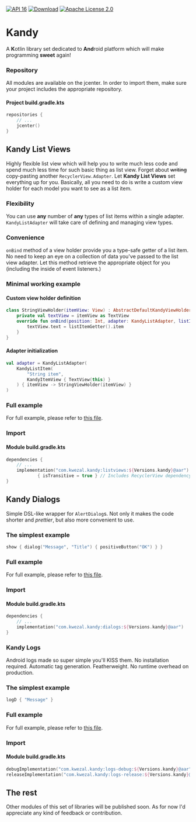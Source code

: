 [![API 16](https://img.shields.io/badge/API-16%2B-blue.svg?style=flat)]()
[![Download](https://api.bintray.com/packages/kwezal/Kandy/listviews/images/download.svg)](https://bintray.com/kwezal/Kandy/listviews/_latestVersion)
[![Apache License 2.0](https://img.shields.io/badge/License-Apache%20License%202.0-blue.svg?style=flat)](https://www.apache.org/licenses/LICENSE-2.0)

# Kandy

A **K**otlin library set dedicated to **And**roid platform which will make programming **sweet** again!

### Repository

All modules are available on the jcenter. In order to import them, make sure your project includes the appropriate repository.

#### Project build.gradle.kts

```kotlin
repositories {
    // ...
    jcenter()
}
```

## Kandy List Views

Highly flexible list view which will help you to write much less code and spend much less time for such basic thing as list view.
Forget about ~~writing~~ copy-pasting another `RecyclerView.Adapter`.
Let **Kandy List Views** set everything up for you.
Basically, all you need to do is write a custom view holder for each model you want to see as a list item.

### Flexibility

You can use **any** number of **any** types of list items within a single adapter.
`KandyListAdapter` will take care of defining and managing view types.

### Convenience

`onBind` method of a view holder provide you a type-safe getter of a list item.
No need to keep an eye on a collection of data you've passed to the list view adapter.
Let this method retrieve the appropriate object for you (including the inside of event listeners.)

### Minimal working example

#### Custom view holder definition

```kotlin
class StringViewHolder(itemView: View) : AbstractDefaultKandyViewHolder<String>(itemView) {
    private val textView = itemView as TextView
    override fun onBind(position: Int, adapter: KandyListAdapter, listItemGetter: () -> KandyListItem<String>) {
        textView.text = listItemGetter().item
    }
}
```

#### Adapter initialization

```kotlin
val adapter = KandyListAdapter(
    KandyListItem(
        "String item",
        KandyItemView { TextView(this) }
    ) { itemView -> StringViewHolder(itemView) }
)
```

### Full example

For full example, please refer to [this file](https://github.com/Kwezal/Kandy/blob/master/examples/src/main/java/com/kwezal/kandy/ListViewsExampleActivity.kt "ListViewsExampleActivity.kt").

### Import

#### Module build.gradle.kts

```kotlin
dependencies {
    // ...
    implementation("com.kwezal.kandy:listviews:${Versions.kandy}@aar")
            { isTransitive = true } // Includes RecyclerView dependency
}
```

## Kandy Dialogs

Simple DSL-like wrapper for `AlertDialog`s. Not only it makes the code shorter and _prettier_, but also more convenient to use.

### The simplest example

```kotlin
show { dialog("Message", "Title") { positiveButton("OK") } }
```

### Full example

For full example, please refer to [this file](https://github.com/Kwezal/Kandy/blob/master/examples/src/main/java/com/kwezal/kandy/DialogsExampleActivity.kt "DialogsExampleActivity.kt").

### Import

#### Module build.gradle.kts

```kotlin
dependencies {
    // ...
    implementation("com.kwezal.kandy:dialogs:${Versions.kandy}@aar")
}
```

### Kandy Logs

Android logs made so super simple you'll KISS them. No installation required. Automatic tag generation. Featherweight. No runtime overhead on production.

### The simplest example

```kotlin
logD { "Message" }
```

### Full example

For full example, please refer to [this file](https://github.com/Kwezal/Kandy/blob/master/examples/src/main/java/com/kwezal/kandy/LogsExampleActivity.kt "LogsExampleActivity.kt").

### Import

#### Module build.gradle.kts

```kotlin
debugImplementation("com.kwezal.kandy:logs-debug:${Versions.kandy}@aar")
releaseImplementation("com.kwezal.kandy:logs-release:${Versions.kandy}@aar")
```

## The rest

Other modules of this set of libraries will be published soon.
As for now I'd appreciate any kind of feedback or contribution.
